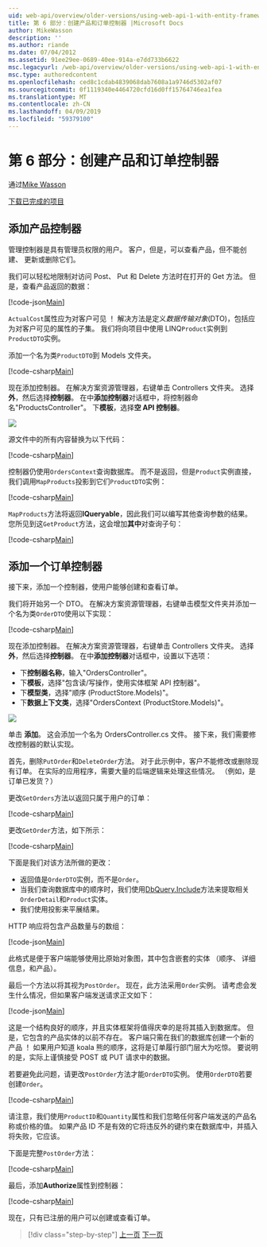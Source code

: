 ```yaml
---
uid: web-api/overview/older-versions/using-web-api-1-with-entity-framework-5/using-web-api-with-entity-framework-part-6
title: 第 6 部分：创建产品和订单控制器 |Microsoft Docs
author: MikeWasson
description: ''
ms.author: riande
ms.date: 07/04/2012
ms.assetid: 91ee29ee-0689-40ee-914a-e7dd733b6622
msc.legacyurl: /web-api/overview/older-versions/using-web-api-1-with-entity-framework-5/using-web-api-with-entity-framework-part-6
msc.type: authoredcontent
ms.openlocfilehash: ced8c1cdab4839068dab7608a1a9746d5302af07
ms.sourcegitcommit: 0f1119340e4464720cfd16d0ff15764746ea1fea
ms.translationtype: MT
ms.contentlocale: zh-CN
ms.lasthandoff: 04/09/2019
ms.locfileid: "59379100"
---
```

# <a name="part-6-creating-product-and-order-controllers"></a>第 6 部分：创建产品和订单控制器

通过[Mike Wasson](https://github.com/MikeWasson)

[下载已完成的项目](http://code.msdn.microsoft.com/ASP-NET-Web-API-with-afa30545)

## <a name="add-a-products-controller"></a>添加产品控制器

管理控制器是具有管理员权限的用户。 客户，但是，可以查看产品，但不能创建、 更新或删除它们。

我们可以轻松地限制对访问 Post、 Put 和 Delete 方法时在打开的 Get 方法。 但是，查看产品返回的数据：

[!code-json[Main](using-web-api-with-entity-framework-part-6/samples/sample1.json?highlight=1)]

`ActualCost`属性应为对客户可见 ！ 解决方法是定义*数据传输对象*(DTO)，包括应为对客户可见的属性的子集。 我们将向项目中使用 LINQ`Product`实例到`ProductDTO`实例。

添加一个名为类`ProductDTO`到 Models 文件夹。

[!code-csharp[Main](using-web-api-with-entity-framework-part-6/samples/sample2.cs)]

现在添加控制器。 在解决方案资源管理器，右键单击 Controllers 文件夹。 选择**外**，然后选择**控制器**。 在中**添加控制器**对话框中，将控制器命名&quot;ProductsController&quot;。 下**模板**，选择**空 API 控制器**。

![](using-web-api-with-entity-framework-part-6/_static/image1.png)

源文件中的所有内容替换为以下代码：

[!code-csharp[Main](using-web-api-with-entity-framework-part-6/samples/sample3.cs)]

控制器仍使用`OrdersContext`查询数据库。 而不是返回，但是`Product`实例直接，我们调用`MapProducts`投影到它们`ProductDTO`实例：

[!code-csharp[Main](using-web-api-with-entity-framework-part-6/samples/sample4.cs?highlight=1)]

`MapProducts`方法将返回**IQueryable**，因此我们可以编写其他查询参数的结果。 您所见到这`GetProduct`方法，这会增加**其中**对查询子句：

[!code-csharp[Main](using-web-api-with-entity-framework-part-6/samples/sample5.cs?highlight=2)]

## <a name="add-an-orders-controller"></a>添加一个订单控制器

接下来，添加一个控制器，使用户能够创建和查看订单。

我们将开始另一个 DTO。 在解决方案资源管理器，右键单击模型文件夹并添加一个名为类`OrderDTO`使用以下实现：

[!code-csharp[Main](using-web-api-with-entity-framework-part-6/samples/sample6.cs)]

现在添加控制器。 在解决方案资源管理器，右键单击 Controllers 文件夹。 选择**外**，然后选择**控制器**。 在中**添加控制器**对话框中，设置以下选项：

- 下**控制器名称**，输入"OrdersController"。
- 下**模板**，选择"包含读/写操作，使用实体框架 API 控制器"。
- 下**模型类**，选择&quot;顺序 (ProductStore.Models)&quot;。
- 下**数据上下文类**，选择&quot;OrdersContext (ProductStore.Models)&quot;。

![](using-web-api-with-entity-framework-part-6/_static/image2.png)

单击 **添加**。 这会添加一个名为 OrdersController.cs 文件。 接下来，我们需要修改控制器的默认实现。

首先，删除`PutOrder`和`DeleteOrder`方法。 对于此示例中，客户不能修改或删除现有订单。 在实际的应用程序，需要大量的后端逻辑来处理这些情况。 （例如，是订单已发货？）

更改`GetOrders`方法以返回只属于用户的订单：

[!code-csharp[Main](using-web-api-with-entity-framework-part-6/samples/sample7.cs)]

更改`GetOrder`方法，如下所示：

[!code-csharp[Main](using-web-api-with-entity-framework-part-6/samples/sample8.cs)]

下面是我们对该方法所做的更改：

- 返回值是`OrderDTO`实例，而不是`Order`。
- 当我们查询数据库中的顺序时，我们使用[DbQuery.Include](https://msdn.microsoft.com/library/gg696395)方法来提取相关`OrderDetail`和`Product`实体。
- 我们使用投影来平展结果。

HTTP 响应将包含产品数量与的数组：

[!code-json[Main](using-web-api-with-entity-framework-part-6/samples/sample9.json)]

此格式是便于客户端能够使用比原始对象图，其中包含嵌套的实体 （顺序、 详细信息，和产品）。

最后一个方法以将其视为`PostOrder`。 现在，此方法采用`Order`实例。 请考虑会发生什么情况，但如果客户端发送请求正文如下：

[!code-json[Main](using-web-api-with-entity-framework-part-6/samples/sample10.json)]

这是一个结构良好的顺序，并且实体框架将值得庆幸的是将其插入到数据库。 但是，它包含的产品实体的以前不存在。 客户端只需在我们的数据库创建一个新的产品 ！ 如果用户知道 koala 熊的顺序，这将是订单履行部门层大为吃惊。 要说明的是，实际上谨慎接受 POST 或 PUT 请求中的数据。

若要避免此问题，请更改`PostOrder`方法才能`OrderDTO`实例。 使用`OrderDTO`若要创建`Order`。

[!code-csharp[Main](using-web-api-with-entity-framework-part-6/samples/sample11.cs)]

请注意，我们使用`ProductID`和`Quantity`属性和我们忽略任何客户端发送的产品名称或价格的值。 如果产品 ID 不是有效的它将违反外的键约束在数据库中，并插入将失败，它应该。

下面是完整`PostOrder`方法：

[!code-csharp[Main](using-web-api-with-entity-framework-part-6/samples/sample12.cs)]

最后，添加**Authorize**属性到控制器：

[!code-csharp[Main](using-web-api-with-entity-framework-part-6/samples/sample13.cs)]

现在，只有已注册的用户可以创建或查看订单。

> [!div class="step-by-step"]
> [上一页](using-web-api-with-entity-framework-part-5.md)
> [下一页](using-web-api-with-entity-framework-part-7.md)
